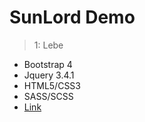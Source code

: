 # SunLord Demo 
> 1: Lebe 
* Bootstrap 4
* Jquery 3.4.1
* HTML5/CSS3
* SASS/SCSS
* [Link](./lebe/)

